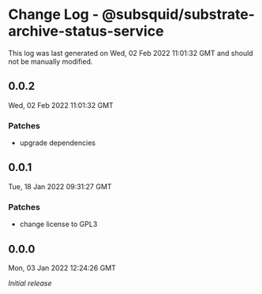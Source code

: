 # Change Log - @subsquid/substrate-archive-status-service

This log was last generated on Wed, 02 Feb 2022 11:01:32 GMT and should not be manually modified.

## 0.0.2
Wed, 02 Feb 2022 11:01:32 GMT

### Patches

- upgrade dependencies

## 0.0.1
Tue, 18 Jan 2022 09:31:27 GMT

### Patches

- change license to GPL3

## 0.0.0
Mon, 03 Jan 2022 12:24:26 GMT

_Initial release_

